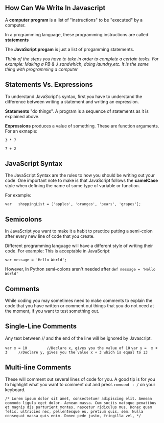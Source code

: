 ## How Can We Write In Javascript  

A **computer program** is a list of "instructions" to be "executed" by a computer. 

In a programming language, these programming instructions are called **statements** 

The **JavaScript progam** is just a list of progamming statements. 


*Think of the steps you have to take in order to complete a certain tasks. For example: Making a PB & J sandwhich, doing laundry,etc. It is the same thing with programming a computer* 

## Statements Vs. Expressions 

To understand JavaScript's syntax, first you have to understand the difference between writing a statement and writing an expression. 


**Statements** "do things". A program is a sequence of statements as it is explained above. 

**Expressions** produces a value of something. These are function arguments. For an exmaple: 

` 3 * 7 ` 

` 7 + 2 ` 

## JavaScript Syntax 

The JavaScript Syntax are the rules to how you should be writing out your code. One important note to make is that JavaScript follows the **camelCase** style when defining the name of some type of variable or function. 

For example: 

`var   shoppingList = ['apples', 'oranges', 'pears', 'grapes'];`                                                                                                                                                                                                                                      
## Semicolons 
In JavaScript you want to make it a habit to practice putting a semi-colon after every new line of code that you create. 

Different programming language will have a different style of writing their code. For example: This is acceptable in JavaScript: 

`var message = 'Hello World';` 

However, In Python semi-colons aren't needed after 
`def message = 'Hello World' ` 


## Comments 

While coding you may sometimes need to make comments to explain the code that you have written or comment out things that you do not need at the moment, if you want to test something out. 


## Single-Line Comments 
Any text between // and the end of the line will be ignored by Javascript. 


`var x = 10  		//Declare x, gives you the value of 10` 
`var y =  x + 3  	//Declare y, gives you the value x + 3 which is equal to 13`


## Multi-line Comments 

These will comment out several lines of code for you. A good tip is for you to highlight what you want to comment out and press `command ` + `/` on your keyboard. 

`/* Lorem ipsum dolor sit amet, consectetuer adipiscing elit. Aenean commodo ligula eget dolor. Aenean massa. Cum sociis natoque penatibus et magnis dis parturient montes, nascetur ridiculus mus. Donec quam felis, ultricies nec, pellentesque eu, pretium quis, sem. Nulla consequat massa quis enim. Donec pede justo, fringilla vel, */`




